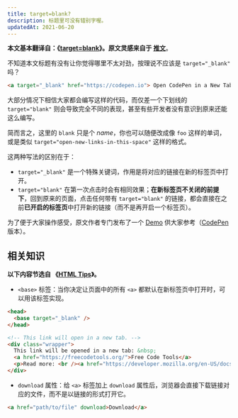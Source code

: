 ```yaml
---
title: target=blank?
description: 标题里可没有错别字喔。
updatedAt: 2021-06-20
---
```


**本文基本翻译自：《[target=blank]》。原文灵感来自于 [推文]**。

不知道本文标题有没有让你觉得哪里不太对劲，按理说不应该是 `target="_blank"` 吗？

```html
<a target="_blank" href="https://codepen.io"> Open CodePen in a New Tab </a>
```

大部分情况下相信大家都会编写这样的代码，而仅差一个下划线的 `target="blank"` 则会导致完全不同的表现，甚至有些开发者没有意识到原来还能这么编写。

简而言之，这里的 `blank` 只是个 _name_，你也可以随便改成像 `foo` 这样的单词，或是类似 `target="open-new-links-in-this-space"` 这样的格式。

这两种写法的区别在于：

- `target="_blank"` 是一个特殊关键词，作用是将对应的链接在新的标签页中打开。
- `target="blank"` 在第一次点击时会有相同效果；**在新标签页不关闭的前提下**，回到原来的页面，点击任何带有 `target="blank"` 的链接，都会直接在之前**已开启的标签页**中打开新的链接（而不是再开启一个标签页）。

为了便于大家操作感受，原文作者专门发布了一个 [Demo] 供大家参考（[CodePen] 版本）。

## 相关知识

**以下内容节选自 《[HTML Tips]》。**

- `<base>` 标签：当你决定让页面中的所有 `<a>` 都默认在新标签页中打开时，可以用该标签实现。

```html
<head>
  <base target="_blank" />
</head>

<!-- This link will open in a new tab. -->
<div class="wrapper">
  This link will be opened in a new tab: &nbsp;
  <a href="https://freecodetools.org/">Free Code Tools</a>
  <p>Read more: <br /><a href="https://developer.mozilla.org/en-US/docs/Web/HTML/Element/base">MDN Documentation</a></p>
</div>
```

- `download` 属性：给 `<a>` 标签加上 `download` 属性后，浏览器会直接下载链接对应的文件，而不是以链接的形式打开它。

```html
<a href="path/to/file" download>Download</a>
```

[推文]: https://twitter.com/charuk_/status/1399410146376224769
[codepen]: https://codepen.io/chriscoyier/project/editor/XppnEQ#
[demo]: https://000626464.deployed.codepen.website/
[html tips]: https://markodenic.com/html-tips/
[target=blank]: https://css-tricks.com/targetblank/
